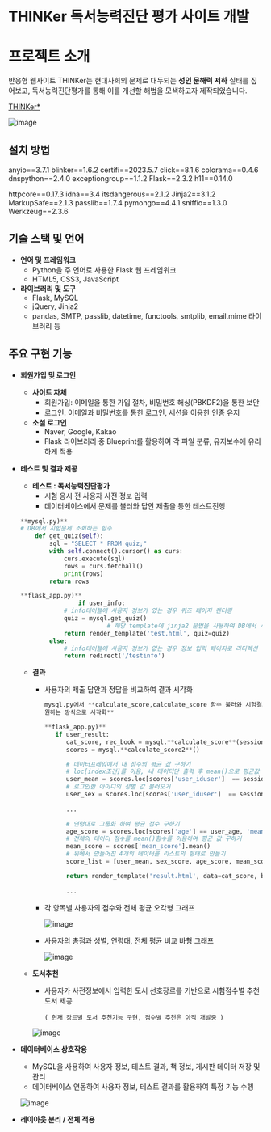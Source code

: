 # THINKer  독서능력진단 평가 사이트 개발

# 프로젝트 소개

반응형 웹사이트 THINKer는 현대사회의 문제로 대두되는 **성인 문해력 저하** 실태를 짚어보고, 독서능력진단평가를 통해 이를 개선할 해법을 모색하고자 제작되었습니다.

[THINKer*](https://eunahpae.pythonanywhere.com/)

![image](https://github.com/eunahpae/THINKer_ver3-4/assets/139094990/9572f596-6e7d-43d5-a639-db44e9538513)

## 설치 방법

anyio==3.7.1
blinker==1.6.2
certifi==2023.5.7
click==8.1.6
colorama==0.4.6
dnspython==2.4.0
exceptiongroup==1.1.2
Flask==2.3.2
h11==0.14.0

httpcore==0.17.3
idna==3.4
itsdangerous==2.1.2
Jinja2==3.1.2
MarkupSafe==2.1.3
passlib==1.7.4
pymongo==4.4.1
sniffio==1.3.0
Werkzeug==2.3.6

## 기술 스택 및 언어

- **언어 및 프레임워크**
    - Python을 주 언어로 사용한 Flask 웹 프레임워크
    - HTML5, CSS3, JavaScript
- **라이브러리 및 도구**
    - Flask, MySQL
    - jQuery, Jinja2
    - pandas, SMTP, passlib, datetime, functools, smtplib, email.mime 라이브러리 등
    

## 주요 구현 기능

- **회원가입 및 로그인**
    - **사이트 자체**
        - 회원가입: 이메일을 통한 가입 절차, 비밀번호 해싱(PBKDF2)을 통한 보안
        - 로그인: 이메일과 비밀번호를 통한 로그인, 세션을 이용한 인증 유지
    - **소셜 로그인**
        - Naver, Google, Kakao
        - Flask 라이브러리 중 Blueprint를 활용하여 각 파일 분류, 유지보수에 유리하게 적용

- **테스트 및 결과 제공**
    - **테스트 : 독서능력진단평가**
        - 시험 응시 전 사용자 사전 정보 입력
        - 데이터베이스에서 문제를 불러와 답안 제출을 통한 테스트진행
    
    ```python
    **mysql.py)**
    # DB에서 시험문제 조회하는 함수
        def get_quiz(self):
            sql = "SELECT * FROM quiz;"
            with self.connect().cursor() as curs:
                curs.execute(sql)
                rows = curs.fetchall()
                print(rows)
            return rows
    
    **flask_app.py)**
    				if user_info:
                # info테이블에 사용자 정보가 있는 경우 퀴즈 페이지 렌더링
                quiz = mysql.get_quiz()
    						# 해당 template에 jinja2 문법을 사용하여 DB에서 시험문제를 불러와 뿌려줌
                return render_template('test.html', quiz=quiz)
            else:
                # info테이블에 사용자 정보가 없는 경우 정보 입력 페이지로 리디렉션
                return redirect('/testinfo')
    ```
    
    - **결과**
        - 사용자의 제출 답안과 정답을 비교하여 결과 시각화
            
            ```python
            mysql.py에서 **calculate_score,calculate_score 함수 불러와 시험결과를 채첨하고 
            원하는 방식으로 시각화**
            
            **flask_app.py)**
               if user_result:
                  cat_score, rec_book = mysql.**calculate_score**(session['iduser'])
                  scores = mysql.**calculate_score2**()
            
                  # 데이터프레임에서 내 점수의 평균 값 구하기 
            	  # loc[index조건]를 이용, 내 데이터만 출력 후 mean()으로 평균값 구하기
                  user_mean = scores.loc[scores['user_iduser']  == session['iduser'], 'mean_score'].values[0]
                  # 로그인한 아이디의 성별 값 불러오기
                  user_sex = scores.loc[scores['user_iduser']  == session['iduser'], 'sex'].values[0]
            	  
                  ...

                  # 연령대로 그룹화 하여 평균 점수 구하기
                  age_score = scores.loc[scores['age'] == user_age, 'mean_score'].mean()
                  # 전체의 데이터 점수를 mean()함수를 이용하여 평균 값 구하기
                  mean_score = scores['mean_score'].mean()
                  # 위에서 만들어진 4개의 데이터를 리스트의 형태로 만들기
                  score_list = [user_mean, sex_score, age_score, mean_score]
            
                  return render_template('result.html', data=cat_score, books=rec_book, scores=score_list)
            	 
                  ...
            ```
            
        
        - 각 항목별 사용자의 점수와 전체 평균 오각형 그래프
            
            ![image](https://github.com/eunahpae/THINKer_ver3-4/assets/139094990/df0368e4-2f46-4c82-9dc2-70608c41a1dd)
            
        
        - 사용자의 총점과 성별, 연령대, 전체 평균 비교 바형 그래프
            
            ![image](https://github.com/eunahpae/THINKer_ver3-4/tree/main/static/images/md/result2.jpg)
            
    
    - **도서추천**
        - 사용자가 사전정보에서 입력한 도서 선호장르를 기반으로 시험점수별 추천 도서 제공
        
              ( 현재 장르별 도서 추천기능 구현, 점수별 추천은 아직 개발중 )
        
        ![image](https://www.notion.so/THINKer-8e098eb53dc84cf19e3059cfb6d008ca?pvs=4#4816fc57185f47dabff101bf0e95537e)
        
- **데이터베이스 상호작용**
    - MySQL을 사용하여 사용자 정보, 테스트 결과, 책 정보, 게시판 데이터 저장 및 관리
    - 데이터베이스 연동하여 사용자 정보, 테스트 결과를 활용하여 특정 기능 수행
    
    ![image](https://github.com/eunahpae/THINKer_ver3-4/assets/139094990/aaa394b6-de7b-460c-88b8-e797fcdb1a9c)
    
- **레이아웃 분리 /  전체 적용**